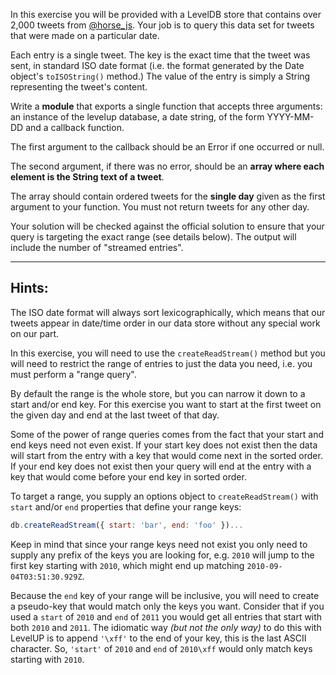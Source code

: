 In this exercise you will be provided with a LevelDB store that
contains over 2,000 tweets from [@horse_js](https://twitter.com/horse_js). 
Your job is to query this data set for tweets that were made on a particular 
date.

Each entry is a single tweet. The key is the exact time that the
tweet was sent, in standard ISO date format (i.e. the format
generated by the Date object's `toISOString()` method.) The value
of the entry is simply a String representing the tweet's content.

Write a **module** that exports a single function that
accepts three arguments: an instance of the levelup database, a date string, of
the form YYYY-MM-DD and a callback function.

The first argument to the callback should be an Error if one occurred
or null.

The second argument, if there was no error, should be an
**array where each element is the String text of a tweet**.

The array should contain ordered tweets for the **single day** given
as the first argument to your function. You must not return tweets
for any other day.

Your solution will be checked against the official solution to ensure
that your query is targeting the exact range (see details below).
The output will include the number of "streamed entries".

---
## Hints:

The ISO date format will always sort lexicographically, which means
that our tweets appear in date/time order in our data store without
any special work on our part.

In this exercise, you will need to use the `createReadStream()`
method but you will need to restrict the range of entries to just the
data you need, i.e. you must perform a "range query".

By default the range is the whole store, but you can narrow it down
to a start and/or end key. For this exercise you want to start at
the first tweet on the given day and end at the last tweet of that
day.

Some of the power of range queries comes from the fact that your
start and end keys need not even exist. If your start key does not
exist then the data will start from the entry with a key that
would come next in the sorted order. If your end key does not exist
then your query will end at the entry with a key that would come
before your end key in sorted order.

To target a range, you supply an options object to
`createReadStream()` with `start` and/or `end` properties that
define your range keys:

```javascript
db.createReadStream({ start: 'bar', end: 'foo' })...
```

Keep in mind that since your range keys need not exist you only need
to supply any prefix of the keys you are looking for, e.g. `2010`
will jump to the first key starting with `2010`, which might end up
matching `2010-09-04T03:51:30.929Z`.

Because the `end` key of your range will be inclusive, you will need
to create a pseudo-key that would match only the keys you want.
Consider that if you used a `start` of `2010` and `end` of `2011` you would
get all entries that start with both `2010` and `2011`. The idiomatic
way _(but not the only way)_ to do this with LevelUP is to append `'\xff'`
to the end of your key, this is the last ASCII character. So, `'start'`
of `2010` and `end` of `2010\xff` would only match keys starting with
`2010`.
